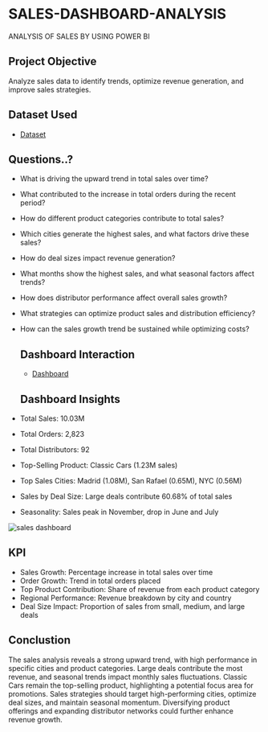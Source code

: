 # SALES-DASHBOARD-ANALYSIS
ANALYSIS OF SALES BY USING POWER BI 

## Project Objective
Analyze sales data to identify trends, optimize revenue generation, and improve sales strategies.

## Dataset Used
- <a href = "https://github.com/RAJUMATAM/SALES-DASHBOARD-ANALYSIS/blob/main/sales_data_sample.csv">Dataset</a>

## Questions..?

- What is driving the upward trend in total sales over time?
- What contributed to the increase in total orders during the recent period?
- How do different product categories contribute to total sales?
- Which cities generate the highest sales, and what factors drive these sales?
- How do deal sizes impact revenue generation?
- What months show the highest sales, and what seasonal factors affect trends?
- How does distributor performance affect overall sales growth?
- What strategies can optimize product sales and distribution efficiency?
- How can the sales growth trend be sustained while optimizing costs?

  ## Dashboard Interaction
  - <a href ="https://github.com/RAJUMATAM/SALES-DASHBOARD-ANALYSIS/blob/main/sales%20dashboard.png" >Dashboard</a>

  ## Dashboard Insights

- Total Sales: 10.03M
- Total Orders: 2,823
- Total Distributors: 92
- Top-Selling Product: Classic Cars (1.23M sales)
- Top Sales Cities: Madrid (1.08M), San Rafael (0.65M), NYC (0.56M)
- Sales by Deal Size: Large deals contribute 60.68% of total sales
- Seasonality: Sales peak in November, drop in June and July
  
![sales dashboard](https://github.com/user-attachments/assets/97ca7f9d-f831-4fba-9a9a-9731478748c7)

## KPI

- Sales Growth: Percentage increase in total sales over time
- Order Growth: Trend in total orders placed
- Top Product Contribution: Share of revenue from each product category
- Regional Performance: Revenue breakdown by city and country
- Deal Size Impact: Proportion of sales from small, medium, and large deals

## Conclustion

The sales analysis reveals a strong upward trend, with high performance in specific cities and product categories. Large deals contribute the most revenue, and seasonal trends impact monthly sales fluctuations. Classic Cars remain the top-selling product, highlighting a potential focus area for promotions. Sales strategies should target high-performing cities, optimize deal sizes, and maintain seasonal momentum. Diversifying product offerings and expanding distributor networks could further enhance revenue growth.
  
